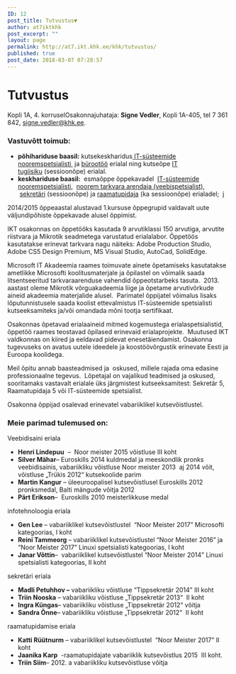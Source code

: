 ```yaml
---
ID: 12
post_title: Tutvustus▼
author: at7iktkhk
post_excerpt: ""
layout: page
permalink: http://at7.ikt.khk.ee/khk/tutvustus/
published: true
post_date: 2018-03-07 07:28:57
---
```

<h1 class="entry-title">Tutvustus</h1>
Kopli 1A, 4. korruselOsakonnajuhataja: <b>Signe Vedler</b>, Kopli 1A-405, tel 7 361 842, <a href="mailto:signe.vedler@khk.ee">signe.vedler@khk.ee</a>.
<h3>Vastuvõtt toimub:</h3>
<ul>
 	<li><b>põhihariduse baasil:</b> kutsekeskharidus<a href="http://khk.ee/osakonnad/ikt/erialad/it-susteemide-spetsialist" target="_blank" rel="noopener"> IT-süsteemide nooremspetsialisti </a> ja <a title="Bürootöö" href="http://khk.ee/osakonnad/ikt/erialad/burootootaja" target="_blank" rel="noopener">bürootöö</a> erialal ning kutseõpe <a href="http://khk.ee/osakonnad/ikt/erialad/it-tugiisik-sessioonope">IT tugiisiku</a> (sessioonõpe) erialal.</li>
 	<li><strong>keskhariduse baasil:</strong>  esmaõppe õppekavadel  <a title="IT-süsteemide spetsialist" href="http://khk.ee/osakonnad/ikt/erialad/it-susteemide-spetsialist">IT-süsteemide nooremspetsialisti</a>,  <a title="Noorem tarkvaraarendaja (veebispetsialist)" href="http://khk.ee/noorem-tarkvaraarendaja-veebispetsialist">noorem tarkvara arendaja (veebispetsialist)</a>,  <a title="Sekretaritoo" href="http://khk.ee/osakonnad/ikt/erialad/sekretaritoo">sekretäri</a> (sessioonõpe) ja <a href="http://khk.ee/osakonnad/ikt/erialad/majandusarvestus" target="_blank" rel="noopener">raamatupidaja</a> (ka sessioonõpe) erialadel;  j</li>
</ul>
2014/2015 õppeaastal alustavad 1.kursuse õppegrupid valdavalt uute väljundipõhiste õppekavade alusel õppimist.

IKT osakonnas on õppetööks kasutada 9 arvutiklassi 150 arvutiga, arvutite riistvara ja Mikrotik seadmetega varustatud erialalabor. Õppetöös kasutatakse erinevat tarkvara nagu näiteks: Adobe Production Studio, Adobe CS5 Design Premium, MS Visual Studio, AutoCad, SolidEdge.

Microsoft IT Akadeemia raames toimuvate ainete õpetamiseks kasutatakse ametlikke Microsofti koolitusmaterjale ja õpilastel on võimalik saada litsentseeritud tarkvaraarenduse vahendid õppeotstarbeks tasuta.  2013. aastast oleme Mikrotik võrguakadeemia liige ja õpetame arvutivõrkude aineid akadeemia materjalide alusel.  Parimatel õppijatel võimalus lisaks lõputunnistusele saada koolist ettevalmistus IT-süsteemide spetsialisti kutseeksamiteks ja/või omandada mõni tootja sertifikaat.

Osakonnas õpetavad erialaaineid mitmed kogemustega erialaspetsialistid, õppetöö raames teostavad õpilased erinevaid erialaprojekte.  Muutused IKT valdkonnas on kiired ja eeldavad pidevat enesetäiendamist. Osakonna tugevuseks on avatus uutele ideedele ja koostöövõrgustik erinevate Eesti ja Euroopa koolidega.

Meil õpitu annab baasteadmised ja  oskused, millele rajada oma edasine professionaalne tegevus.  Lõpetajal on vajalikud teadmised ja oskused, sooritamaks vastavalt erialale üks järgmistest kutseeksamitest: Sekretär 5, Raamatupidaja 5 või IT-süsteemide spetsialist.

Osakonna õppijad osalevad erinevatel vabariiklikel kutsevõistlustel.
<h3>Meie parimad tulemused on:</h3>
Veebidisaini eriala
<ul>
 	<li><strong>Henri Lindepuu</strong>  –  Noor meister 2015 võistluse III koht</li>
 	<li><b>Silver Mähar</b>– Euroskills 2014 kuldmedal ja meeskondlik pronks veebidisainis, vabariikliku võistluse Noor meister 2013  aj 2014 võit, võistluse „Trükis 2012“ kutsekoolide parim</li>
 	<li><b>Martin Kangur</b> – üleeuroopalisel kutsevõistlusel Euroskills 2012 pronksmedal, Balti mängude võitja 2012</li>
 	<li><b>Pärt Erikson</b>–  Euroskills 2010 meisterlikkuse medal</li>
</ul>
infotehnoloogia eriala
<ul>
 	<li><strong>Gen Lee</strong> – vabariiklikel kutsevõistlustel  “Noor Meister 2017” Microsofti kategoorias, I koht</li>
 	<li><strong>Reini Tammeorg</strong> – vabariiklikel kutsevõistlustel “Noor Meister 2016” ja “Noor Meister 2017” Linuxi spetsialisti kategoorias, I koht</li>
 	<li><b>Janar Võttin</b>–  vabariiklikel kutsevõistlustel “Noor Meister 2014” Linuxi spetsialisti kategoorias, II koht</li>
</ul>
sekretäri eriala
<ul>
 	<li><strong>Madli Petuhhov –</strong> vabariikliku võistluse “Tippsekretär 2014” III koht</li>
 	<li><strong>Triin Nooska</strong> – vabariikliku võistluse „Tippsekretär 2013“  II koht</li>
 	<li><b>Ingra Küngas</b>– vabariikliku võistluse „Tippsekretär 2012“ võitja</li>
 	<li><b>Sandra Õnne</b>– vabariikliku võistluse „Tippsekretär 2012“  II koht</li>
</ul>
raamatupidamise eriala
<ul>
 	<li><strong>Katti Rüütnurm</strong> – vabariiklikel kutsevõistlustel  “Noor Meister 2017” II koht</li>
 	<li><strong>Jaanika Karp</strong>  -raamatupidajate vabariiklik kutsevõistlus 2015  III koht.</li>
 	<li><b>Triin Siim</b>– 2012. a vabariikliku kutsevõistluse võitja</li>
</ul>
